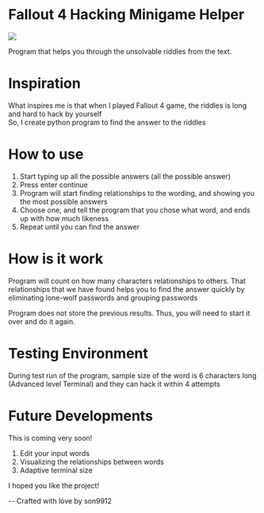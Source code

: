 # Fallout 4 Hacking Minigame Helper
![](https://vignette2.wikia.nocookie.net/fallout/images/e/ec/Fo4_Hacker.png/revision/latest?cb=20170320162306)

Program that helps you through the unsolvable riddles from the text.

# Inspiration
What inspires me is that when I played Fallout 4 game, the riddles is long and hard to hack by yourself <br>
So, I create python program to find the answer to the riddles

# How to use
1. Start typing up all the possible answers (all the possible answer)
2. Press enter continue
3. Program will start finding relationships to the wording, and showing you the most possible answers
4. Choose one, and tell the program that you chose what word, and ends up with how much likeness
5. Repeat until you can find the answer

# How is it work
Program will count on how many characters relationships to others. That relationships that we have found helps you to find the answer quickly by eliminating lone-wolf passwords and grouping passwords

Program does not store the previous results. Thus, you will need to start it over and do it again.

# Testing Environment
During test run of the program, sample size of the word is 6 characters long (Advanced level Terminal) and they can hack it within 4 attempts

# Future Developments
This is coming very soon!
1. Edit your input words
2. Visualizing the relationships between words
3. Adaptive terminal size

I hoped you like the project!

-- Crafted with love by son9912